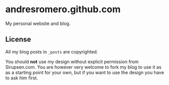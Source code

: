 # andresromero.github.com

My personal website and blog. 

## License

All my blog posts in `_posts` are copyrighted.

You should **not** use my design without explicit permission from Sirupsen.com. 
You are however very welcome to fork my blog to use it as as a starting point for your own,
but if you want to use the design you have to ask him first.
